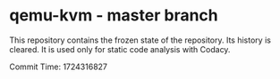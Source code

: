 # qemu-kvm - master branch

This repository contains the frozen state of the repository.
Its history is cleared. It is used only for static code
analysis with Codacy.

Commit Time: 1724316827